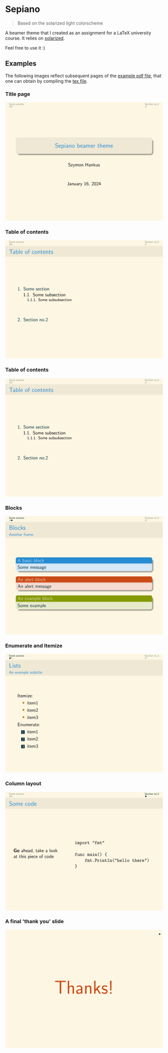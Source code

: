# Sepiano
> Based on the solarized light colorscheme

A beamer theme that I created as an assignment for a LaTeX university course.
It relies on [solarized](https://ethanschoonover.com/solarized/).

Feel free to use it :)

## Examples
The following images reflect subsequent pages of the [example pdf file](example.pdf), that one can obtain by compiling the [tex file](example.tex).

### Title page
![title_page](example_images/title.png)

### Table of contents
![toc](example_images/toc.png)

### Table of contents
![title_page](example_images/toc.png)

### Blocks
![blocks](example_images/blocks.png)

### Enumerate and Itemize
![lists](example_images/lists.png)

### Column layout
![column](example_images/columns.png)

### A final 'thank you' slide
![final](example_images/final.png)
